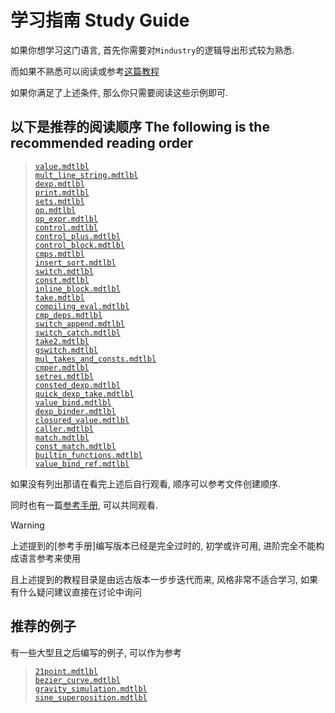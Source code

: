 # 学习指南 Study Guide
如果你想学习这门语言, 首先你需要对`Mindustry`的逻辑导出形式较为熟悉.

而如果不熟悉可以阅读或参考[这篇教程](https://github.com/A4-Tacks/learn-mindustry-logic)

如果你满足了上述条件, 那么你只需要阅读这些示例即可.

## 以下是推荐的阅读顺序 The following is the recommended reading order
> [`value.mdtlbl`](./value.mdtlbl)<br/>
> [`mult_line_string.mdtlbl`](./mult_line_string.mdtlbl)<br/>
> [`dexp.mdtlbl`](./dexp.mdtlbl)<br/>
> [`print.mdtlbl`](./print.mdtlbl)<br/>
> [`sets.mdtlbl`](./sets.mdtlbl)<br/>
> [`op.mdtlbl`](./op.mdtlbl)<br/>
> [`op_expr.mdtlbl`](./op_expr.mdtlbl)<br/>
> [`control.mdtlbl`](./control.mdtlbl)<br/>
> [`control_plus.mdtlbl`](./control_plus.mdtlbl)<br/>
> [`control_block.mdtlbl`](./control_block.mdtlbl)<br/>
> [`cmps.mdtlbl`](./cmps.mdtlbl)<br/>
> [`insert_sort.mdtlbl`](./insert_sort.mdtlbl)<br/>
> [`switch.mdtlbl`](./switch.mdtlbl)<br/>
> [`const.mdtlbl`](./const.mdtlbl)<br/>
> [`inline_block.mdtlbl`](./inline_block.mdtlbl)<br/>
> [`take.mdtlbl`](./take.mdtlbl)<br/>
> [`compiling_eval.mdtlbl`](./compiling_eval.mdtlbl)<br/>
> [`cmp_deps.mdtlbl`](./cmp_deps.mdtlbl)<br/>
> [`switch_append.mdtlbl`](./switch_append.mdtlbl)<br/>
> [`switch_catch.mdtlbl`](./switch_catch.mdtlbl)<br/>
> [`take2.mdtlbl`](./take2.mdtlbl)<br/>
> [`gswitch.mdtlbl`](./gswitch.mdtlbl)<br/>
> [`mul_takes_and_consts.mdtlbl`](./mul_takes_and_consts.mdtlbl)<br/>
> [`cmper.mdtlbl`](./cmper.mdtlbl)<br/>
> [`setres.mdtlbl`](./setres.mdtlbl)<br/>
> [`consted_dexp.mdtlbl`](./consted_dexp.mdtlbl)<br/>
> [`quick_dexp_take.mdtlbl`](./quick_dexp_take.mdtlbl)<br/>
> [`value_bind.mdtlbl`](./value_bind.mdtlbl)<br/>
> [`dexp_binder.mdtlbl`](./dexp_binder.mdtlbl)<br/>
> [`closured_value.mdtlbl`](./closured_value.mdtlbl)<br/>
> [`caller.mdtlbl`](./caller.mdtlbl)<br/>
> [`match.mdtlbl`](./match.mdtlbl)<br/>
> [`const_match.mdtlbl`](./const_match.mdtlbl)<br/>
> [`builtin_functions.mdtlbl`](./builtin_functions.mdtlbl)<br/>
> [`value_bind_ref.mdtlbl`](./value_bind_ref.mdtlbl)<br/>

如果没有列出那请在看完上述后自行观看, 顺序可以参考文件创建顺序.

同时也有一篇[参考手册](./reference.md), 可以共同观看.

> [!WARNING]
> 上述提到的[参考手册]编写版本已经是完全过时的, 初学或许可用,
> 进阶完全不能构成语言参考来使用
>
> 且上述提到的教程目录是由远古版本一步步迭代而来, 风格非常不适合学习,
> 如果有什么疑问建议直接在讨论中询问

## 推荐的例子
有一些大型且之后编写的例子, 可以作为参考
> [`21point.mdtlbl`](./21point.mdtlbl)<br/>
> [`bezier_curve.mdtlbl`](./bezier_curve.mdtlbl)<br/>
> [`gravity_simulation.mdtlbl`](./gravity_simulation.mdtlbl)<br/>
> [`sine_superposition.mdtlbl`](./sine_superposition.mdtlbl)<br/>
